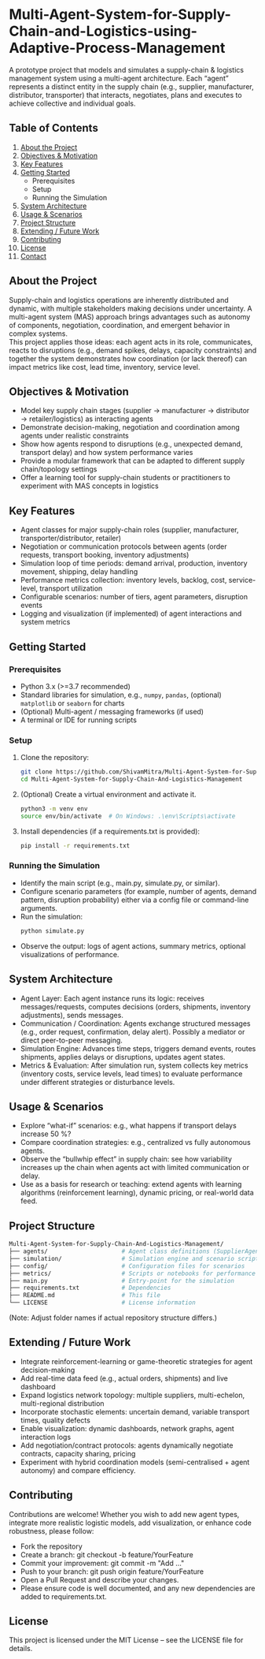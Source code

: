 # Multi-Agent-System-for-Supply-Chain-and-Logistics-using-Adaptive-Process-Management
A prototype project that models and simulates a supply-chain & logistics management system using a multi-agent architecture. Each “agent” represents a distinct entity in the supply chain (e.g., supplier, manufacturer, distributor, transporter) that interacts, negotiates, plans and executes to achieve collective and individual goals.

## Table of Contents
1. [About the Project](#about-the-project)  
2. [Objectives & Motivation](#objectives-motivation)  
3. [Key Features](#key-features)  
4. [Getting Started](#getting-started)  
   - Prerequisites  
   - Setup  
   - Running the Simulation  
5. [System Architecture](#system-architecture)  
6. [Usage & Scenarios](#usage-scenarios)  
7. [Project Structure](#project-structure)  
8. [Extending / Future Work](#future-work)  
9. [Contributing](#contributing)  
10. [License](#license)  
11. [Contact](#contact)  

## About the Project
Supply-chain and logistics operations are inherently distributed and dynamic, with multiple stakeholders making decisions under uncertainty. A multi-agent system (MAS) approach brings advantages such as autonomy of components, negotiation, coordination, and emergent behavior in complex systems.  
This project applies those ideas: each agent acts in its role, communicates, reacts to disruptions (e.g., demand spikes, delays, capacity constraints) and together the system demonstrates how coordination (or lack thereof) can impact metrics like cost, lead time, inventory, service level.

## Objectives & Motivation
- Model key supply chain stages (supplier → manufacturer → distributor → retailer/logistics) as interacting agents  
- Demonstrate decision-making, negotiation and coordination among agents under realistic constraints  
- Show how agents respond to disruptions (e.g., unexpected demand, transport delay) and how system performance varies  
- Provide a modular framework that can be adapted to different supply chain/topology settings  
- Offer a learning tool for supply-chain students or practitioners to experiment with MAS concepts in logistics  

## Key Features
- Agent classes for major supply-chain roles (supplier, manufacturer, transporter/distributor, retailer)  
- Negotiation or communication protocols between agents (order requests, transport booking, inventory adjustments)  
- Simulation loop of time periods: demand arrival, production, inventory movement, shipping, delay handling  
- Performance metrics collection: inventory levels, backlog, cost, service-level, transport utilization  
- Configurable scenarios: number of tiers, agent parameters, disruption events  
- Logging and visualization (if implemented) of agent interactions and system metrics  

## Getting Started

### Prerequisites
- Python 3.x (>=3.7 recommended)  
- Standard libraries for simulation, e.g., `numpy`, `pandas`, (optional) `matplotlib` or `seaborn` for charts  
- (Optional) Multi-agent / messaging frameworks (if used)  
- A terminal or IDE for running scripts

### Setup
1. Clone the repository:  
   ```bash
   git clone https://github.com/ShivamMitra/Multi-Agent-System-for-Supply-Chain-And-Logistics-Management.git
   cd Multi-Agent-System-for-Supply-Chain-And-Logistics-Management

2. (Optional) Create a virtual environment and activate it.
   ```bash
   python3 -m venv env
   source env/bin/activate  # On Windows: .\env\Scripts\activate

3. Install dependencies (if a requirements.txt is provided):
   ```bash
   pip install -r requirements.txt

### Running the Simulation
- Identify the main script (e.g., main.py, simulate.py, or similar).
- Configure scenario parameters (for example, number of agents, demand pattern, disruption probability) either via a config file or command-line arguments.
- Run the simulation:
  ```bash
  python simulate.py
- Observe the output: logs of agent actions, summary metrics, optional visualizations of performance.

## System Architecture
- Agent Layer: Each agent instance runs its logic: receives messages/requests, computes decisions (orders, shipments, inventory adjustments), sends messages.
- Communication / Coordination: Agents exchange structured messages (e.g., order request, confirmation, delay alert). Possibly a mediator or direct peer-to-peer messaging.
- Simulation Engine: Advances time steps, triggers demand events, routes shipments, applies delays or disruptions, updates agent states.
- Metrics & Evaluation: After simulation run, system collects key metrics (inventory costs, service levels, lead times) to evaluate performance under different strategies or disturbance levels.

## Usage & Scenarios
- Explore “what-if” scenarios: e.g., what happens if transport delays increase 50 %?
- Compare coordination strategies: e.g., centralized vs fully autonomous agents.
- Observe the “bullwhip effect” in supply chain: see how variability increases up the chain when agents act with limited communication or delay.
- Use as a basis for research or teaching: extend agents with learning algorithms (reinforcement learning), dynamic pricing, or real-world data feed.

## Project Structure
```bash
Multi-Agent-System-for-Supply-Chain-And-Logistics-Management/
├── agents/                     # Agent class definitions (SupplierAgent, ManufacturerAgent, etc)
├── simulation/                 # Simulation engine and scenario scripts
├── config/                     # Configuration files for scenarios
├── metrics/                    # Scripts or notebooks for performance plotting
├── main.py                     # Entry‐point for the simulation
├── requirements.txt            # Dependencies
├── README.md                   # This file
└── LICENSE                     # License information
```
(Note: Adjust folder names if actual repository structure differs.)

## Extending / Future Work
- Integrate reinforcement-learning or game-theoretic strategies for agent decision-making
- Add real-time data feed (e.g., actual orders, shipments) and live dashboard
- Expand logistics network topology: multiple suppliers, multi-echelon, multi-regional distribution
- Incorporate stochastic elements: uncertain demand, variable transport times, quality defects
- Enable visualization: dynamic dashboards, network graphs, agent interaction logs
- Add negotiation/contract protocols: agents dynamically negotiate contracts, capacity sharing, pricing
- Experiment with hybrid coordination models (semi-centralised + agent autonomy) and compare efficiency.

## Contributing
Contributions are welcome! Whether you wish to add new agent types, integrate more realistic logistic models, add visualization, or enhance code robustness, please follow:
- Fork the repository
- Create a branch: git checkout -b feature/YourFeature
- Commit your improvement: git commit -m "Add …"
- Push to your branch: git push origin feature/YourFeature
- Open a Pull Request and describe your changes.
- Please ensure code is well documented, and any new dependencies are added to requirements.txt.

## License
This project is licensed under the MIT License – see the LICENSE file for details.
 
